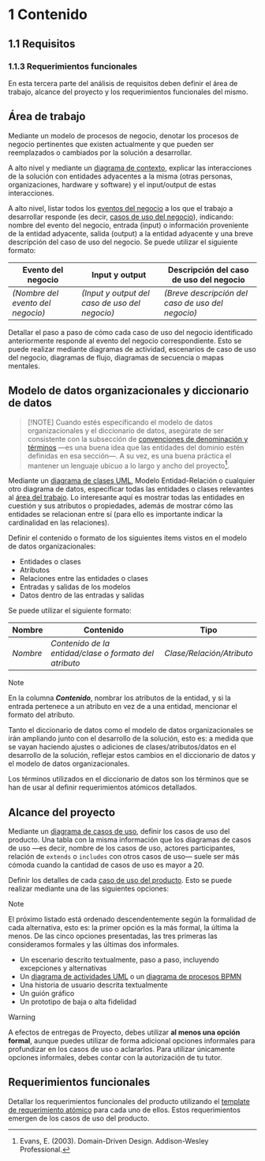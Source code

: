 # 1 Contenido

## 1.1 Requisitos

<!-- TAG: Must have -->
### 1.1.3 Requerimientos funcionales

En esta tercera parte del análisis de requisitos deben definir el área de
trabajo, alcance del proyecto y los requerimientos funcionales del mismo.

<!-- TAG: Must have -->
## Área de trabajo

<!-- TAG: Must have -->
<!-- SECCIÓN: Situación actual -->
<!-- TODO Agregar definición y link para 'modelo de procesos de negocio' -->
Mediante un modelo de procesos de negocio, denotar los procesos de negocio
pertinentes que existen actualmente y que pueden ser reemplazados o cambiados
por la solución a desarrollar.

<!-- TAG: Must have -->
<!-- SECCIÓN: Interfaces pertinentes al trabajo -->
A alto nivel y mediante un [diagrama de
contexto](../2_Tecnicas_y_herramientas/2_1_2_Diagramas_de_contexto.md), explicar
las interacciones de la solución con entidades adyacentes a la misma (otras
personas, organizaciones, hardware y software) y el input/output de estas
interacciones.

<!-- TAG: Must have -->
<!-- SECCIÓN: Eventos y casos de uso del negocio -->
A alto nivel, listar todos los [eventos del
negocio](/4_Conceptos/4_Evento_del_negocio.md) a los que el trabajo a
desarrollar responde (es decir, [casos de uso del
negocio](../4_Conceptos/4_Caso_de_uso_del_negocio.md)), indicando: nombre del
evento del negocio, entrada (input) o información proveniente de la entidad
adyacente, salida (output) a la entidad adyacente y una breve descripción del
caso de uso del negocio. Se puede utilizar el siguiente formato:

| Evento del negocio                | Input y output                                 | Descripción del caso de uso del negocio           |
| -------------------------------- | ---------------------------------------------- | ------------------------------------------------- |
| *(Nombre del evento del negocio)* | *(Input y output del caso de uso del negocio)* | *(Breve descripción del caso de uso del negocio)* |

<!-- TAG: Must have -->
<!-- SECCIÓN: Especificación de los casos de uso del negocio -->
Detallar el paso a paso de cómo cada caso de uso del negocio identificado
anteriormente responde al evento del negocio correspondiente. Esto se puede
realizar mediante diagramas de actividad, escenarios de caso de uso del negocio,
diagramas de flujo, diagramas de secuencia o mapas mentales.

<!-- TAG: Must have -->
## Modelo de datos organizacionales y diccionario de datos

> [!NOTE] Cuando estés especificando el modelo de datos organizacionales y el
> diccionario de datos, asegúrate de ser consistente con la subsección de
> [convenciones de denominación y
> términos](./1_1_2_Restricciones_del_proyecto#convenciones-de-denominación-y-términos)
> —es una buena idea que las entidades del dominio estén definidas en esa
> sección—. A su vez, es una buena práctica el mantener un lenguaje ubicuo a lo
> largo y ancho del proyecto[^1].

<!-- TAG: Must have -->
<!-- SECCIÓN: Modelo de datos organizacionales -->
<!-- TODO Agregar definición y link a 'Modelo Entidad-Relación' -->
Mediante un [diagrama de clases
UML](../2_Tecnicas_y_herramientas/2_3_1_Diagramas_de_clases_UML.md), Modelo
Entidad-Relación o cualquier otro diagrama de datos, especificar todas las
entidades o clases relevantes al [área del
trabajo](../4_Conceptos/4_Trabajo_y_area_de_trabajo.md). Lo interesante aquí es
mostrar todas las entidades en cuestión y sus atributos o propiedades, además de
mostrar cómo las entidades se relacionan entre sí (para ello es importante
indicar la cardinalidad en las relaciones).

<!-- TAG: Must have -->
<!-- SECCIÓN: Diccionario de datos -->
Definir el contenido o formato de los siguientes items vistos en el modelo de
datos organizacionales:

* Entidades o clases
* Atributos
* Relaciones entre las entidades o clases
* Entradas y salidas de los modelos
* Datos dentro de las entradas y salidas

Se puede utilizar el siguiente formato:

| Nombre | Contenido | Tipo |
|--------|-----------|------|
| *Nombre* | *Contenido de la entidad/clase o formato del atributo* | *Clase/Relación/Atributo* |

> [!NOTE]
> En la columna ***Contenido***, nombrar los atributos de la entidad, y si la
> entrada pertenece a un atributo en vez de a una entidad, mencionar el formato
> del atributo.

Tanto el diccionario de datos como el modelo de datos organizacionales se irán
ampliando junto con el desarrollo de la solución, esto es: a medida que se vayan
haciendo ajustes o adiciones de clases/atributos/datos en el desarrollo de la
solución, reflejar estos cambios en el diccionario de datos y el modelo de datos
organizacionales.

Los términos utilizados en el diccionario de datos son los términos que se han
de usar al definir requerimientos atómicos detallados.

<!-- TAG: Must have -->
## Alcance del proyecto

<!-- TAG: Must have -->
<!-- SECCIÓN: Diagrama o tabla de casos de uso -->
Mediante un [diagrama de casos de
uso](/2_Tecnicas_y_herramientas/2_4_2_Diagramas_de_casos_de_uso_UML.md), definir
los casos de uso del producto. Una tabla con la misma información que los
diagramas de casos de uso —es decir, nombre de los casos de uso, actores
participantes, relación de `extends` o `includes` con otros casos de uso— suele
ser más cómoda cuando la cantidad de casos de uso es mayor a 20.

<!-- TAG: Must have -->
<!-- SECCIÓN: Detalles de los casos de uso del producto -->
Definir los detalles de cada [caso de uso del
producto](../4_Conceptos/4_Caso_de_uso_del_producto.md). Esto se puede realizar
mediante una de las siguientes opciones:

> [!NOTE]
> El próximo listado está ordenado descendentemente según la formalidad
> de cada alternativa, esto es: la primer opción es la más formal, la última la
> menos. De las cinco opciones presentadas, las tres primeras las consideramos
> formales y las últimas dos informales.

* Un escenario descrito textualmente, paso a paso, incluyendo excepciones y
  alternativas
* Un [diagrama de actividades
  UML](../2_Tecnicas_y_herramientas/2_4_1_Diagramas_de_actividades_UML.md) o un
  [diagrama de procesos
  BPMN](/2_Tecnicas_y_herramientas/2_4_4_Diagramas_BPMN.md)
* Una historia de usuario descrita textualmente
* Un guión gráfico
* Un prototipo de baja o alta fidelidad

> [!WARNING]
> A efectos de entregas de Proyecto, debes utilizar **al menos una
> opción formal**, aunque puedes utilizar de forma adicional opciones informales
> para profundizar en los casos de uso o aclararlos. Para utilizar únicamente
> opciones informales, debes contar con la autorización de tu tutor.

<!-- TAG: Must have -->
## Requerimientos funcionales

Detallar los requerimientos funcionales del producto utilizando el [template de
requerimiento atómico](../3_Plantillas/3_1_Requerimiento_atomico.md) para cada
uno de ellos. Estos requerimientos emergen de los casos de uso del producto.

[^1]: Evans, E. (2003). Domain-Driven Design. Addison-Wesley Professional.
